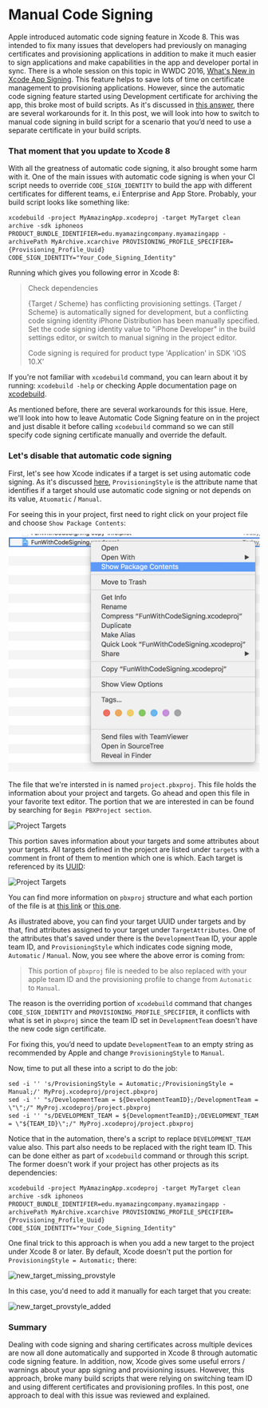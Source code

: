 # Manual Code Signing

Apple introduced automatic code signing feature in Xcode 8. This was intended to fix many issues that developers had previously on managing certificates and provisioning applications in addition to make it much easier to sign applications and make capabilities in the app and developer portal in sync. There is a whole session on this topic in WWDC 2016, [What's New in Xcode App Signing](https://developer.apple.com/videos/play/wwdc2016/401/). This feature helps to save lots of time on certificate management to provisioning applications. However, since the automatic code signing feature started using Development certificate for archiving the app, this broke most of build scripts. As it's discussed in [this answer](https://stackoverflow.com/a/39598052/1450348), there are several workarounds for it. In this post, we will look into how to switch to manual code signing in build script for a scenario that you’d need to use a separate certificate in your build scripts.

### That moment that you update to Xcode 8
With all the greatness of automatic code signing, it also brought some harm with it. One of the main issues with automatic code signing is when your CI script needs to override `CODE_SIGN_IDENTITY` to build the app with different certificates for different teams, e.i Enterprise and App Store. Probably, your build script looks like something like:

```
xcodebuild -project MyAmazingApp.xcodeproj -target MyTarget clean archive -sdk iphoneos PRODUCT_BUNDLE_IDENTIFIER=edu.myamazingcompany.myamazingapp -archivePath MyArchive.xcarchive PROVISIONING_PROFILE_SPECIFIER={Provisioning_Profile_Uuid} CODE_SIGN_IDENTITY="Your_Code_Signing_Identity"
```

Running which gives you following error in Xcode 8:

> Check dependencies
> 
> {Target / Scheme} has conflicting provisioning settings. {Target / Scheme} is automatically signed for development, but a conflicting code signing identity iPhone Distribution has been manually specified. Set the code signing identity value to "iPhone Developer" in the build settings editor, or switch to manual signing in the project editor.
> 
> Code signing is required for product type 'Application' in SDK 'iOS 10.X'

If you're not familiar with `xcodebuild` command, you can learn about it by running: `xcodebuild -help` or checking Apple documentation page on [xcodebuild](https://developer.apple.com/legacy/library/documentation/Darwin/Reference/ManPages/man1/xcodebuild.1.html).

As mentioned before, there are several workarounds for this issue. Here, we'll look into how to leave Automatic Code Signing feature on in the project and just disable it before calling `xcodebuild` command so we can still specify code signing certificate manually and override the default.

### Let's disable that automatic code signing
First, let's see how Xcode indicates if a target is set using automatic code signing. As it's discussed [here](https://stackoverflow.com/questions/37806538/code-signing-is-required-for-product-type-application-in-sdk-ios-10-0-stic), `ProvisioningStyle` is the attribute name that identifies if a target should use automatic code signing or not depends on its value, `Atuomatic` / `Manual`.

For seeing this in your project, first need to right click on your project file and choose `Show Package Contents`:

![open folder content](./assets/show_content_xcodeproj.png)

The file that we're intersted in is named `project.pbxproj`. This file holds the information about your project and targets. Go ahead and open this file in your favorite text editor. The portion that we are interested in can be found by searching for `Begin PBXProject section`. 

![Project Targets](./assets/pbxproj_target_settings2.png)

This portion saves  information about your targets and some attributes about your targets. All targets defined in the project are listed under `targets` with a comment in front of them to mention which one is which. Each target is referenced by its [UUID](https://en.wikipedia.org/wiki/Universally_unique_identifier):

![Project Targets](./assets/pbxproj_target_settings.png)

You can find more information on `pbxproj` structure and what each portion of the file is at [this link](http://danwright.info/blog/2010/10/xcode-pbxproject-files/) or [this one](http://www.monobjc.net/xcode-project-file-format.html).

As illustrated above, you can find your target UUID under targets and by that, find attributes assigned to your target under `TargetAttributes`. One of the attributes that's saved under there is the `DevelopmentTeam` ID, your apple team ID, and `ProvisioningStyle` which indicates code signing mode, `Automatic` / `Manual`. Now, you see where the above error is coming from:

> This portion of `pbxproj` file is needed to be also replaced with your apple team ID and the provisioning profile to change from `Automatic` to `Manual`.

The reason is the overriding portion of `xcodebuild` command that changes `CODE_SIGN_IDENTITY` and `PROVISIONING_PROFILE_SPECIFIER`, it conflicts with what is set in `pbxproj` since the team ID set in `DevelopmentTeam` doesn't have the new code sign certificate.

For fixing this, you’d need to update `DevelopmentTeam` to an empty string as recommended by Apple and change `ProvisioningStyle` to `Manual`.

Now, time to put all these into a script to do the job:

```
sed -i '' 's/ProvisioningStyle = Automatic;/ProvisioningStyle = Manual;/' MyProj.xcodeproj/project.pbxproj
sed -i '' "s/DevelopmentTeam = ${DevelopmentTeamID};/DevelopmentTeam = \"\";/" MyProj.xcodeproj/project.pbxproj
sed -i '' "s/DEVELOPMENT_TEAM = ${DevelopmentTeamID};/DEVELOPMENT_TEAM = \"${TEAM_ID}\";/" MyProj.xcodeproj/project.pbxproj
```

Notice that in the automation, there's a script to replace `DEVELOPMENT_TEAM` value also. This part also needs to be replaced with the right team ID. This can be done either as part of `xcodebuild` command or through this script. The former doesn't work if your project has other projects as its dependencies:

```
xcodebuild -project MyAmazingApp.xcodeproj -target MyTarget clean archive -sdk iphoneos PRODUCT_BUNDLE_IDENTIFIER=edu.myamazingcompany.myamazingapp -archivePath MyArchive.xcarchive PROVISIONING_PROFILE_SPECIFIER={Provisioning_Profile_Uuid} CODE_SIGN_IDENTITY="Your_Code_Signing_Identity"
```

One final trick to this approach is when you add a new target to the project under Xcode 8 or later. By default, Xcode doesn't put the portion for `ProvisioningStyle = Automatic;` there:

![new_target_missing_provstyle](./assets/new_target_missing_provstyle.png)

In this case, you'd need to add it manually for each target that you create:

![new_target_provstyle_added](./assets/new_target_provstyle_added.png)

### Summary
Dealing with code signing and sharing certificates across multiple devices are now all done automatically and supported in Xcode 8 through automatic code signing feature. In addition, now, Xcode gives some useful errors / warnings about your app signing and provisioning issues. However, this approach, broke many build scripts that were relying on switching team ID and using different certificates and provisioning profiles. In this post, one approach to deal with this issue was reviewed and explained.